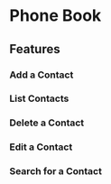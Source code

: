 # Phone Book

## Features

### Add a Contact

### List Contacts

### Delete a Contact

### Edit a Contact

### Search for a Contact
